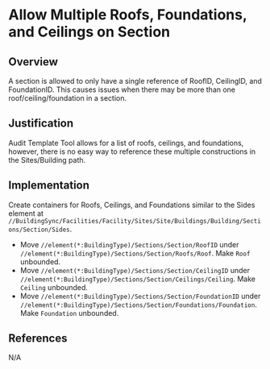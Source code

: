 # Allow Multiple Roofs, Foundations, and Ceilings on Section

## Overview

A section is allowed to only have a single reference of RoofID, CeilingID, and FoundationID. This causes issues when there may be more than one roof/ceiling/foundation in a section.

## Justification

Audit Template Tool allows for a list of roofs, ceilings, and foundations, however, there is no easy way to reference these multiple constructions in the Sites/Building path.

## Implementation

Create containers for Roofs, Ceilings, and Foundations similar to the Sides element at `//BuildingSync/Facilities/Facility/Sites/Site/Buildings/Building/Sections/Section/Sides`.

* Move `//element(*:BuildingType)/Sections/Section/RoofID` under `//element(*:BuildingType)/Sections/Section/Roofs/Roof`. Make `Roof` unbounded.
* Move `//element(*:BuildingType)/Sections/Section/CeilingID` under `//element(*:BuildingType)/Sections/Section/Ceilings/Ceiling`. Make `Ceiling` unbounded.
* Move `//element(*:BuildingType)/Sections/Section/FoundationID` under `//element(*:BuildingType)/Sections/Section/Foundations/Foundation`. Make `Foundation` unbounded.

## References

N/A
